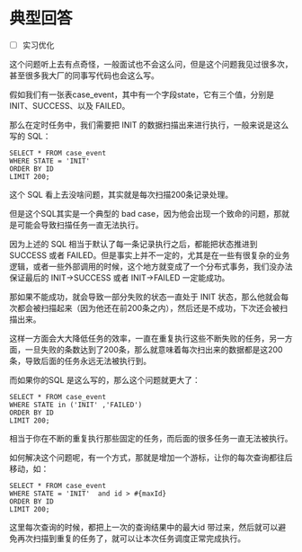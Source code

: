 # 典型回答

- [ ] 实习优化

这个问题听上去有点奇怪，一般面试也不会这么问，但是这个问题我见过很多次，甚至很多我大厂的同事写代码也会这么写。




假如我们有一张表case_event，其中有一个字段state，它有三个值，分别是INIT、SUCCESS、以及 FAILED。



那么在定时任务中，我们需要把 INIT 的数据扫描出来进行执行，一般来说是这么写的 SQL：



```plain
SELECT * FROM case_event
WHERE STATE = 'INIT' 
ORDER BY ID 
LIMIT 200;
```



这个 SQL 看上去没啥问题，其实就是每次扫描200条记录处理。



但是这个SQL其实是一个典型的 bad case，因为他会出现一个致命的问题，那就是可能会导致扫描任务一直无法执行。



因为上述的 SQL 相当于默认了每一条记录执行之后，都能把状态推进到 SUCCESS 或者 FAILED。但是事实上并不一定的，尤其是在一些有很复杂的业务逻辑，或者一些外部调用的时候，这个地方就变成了一个分布式事务，我们没办法保证最后的 INIT->SUCCESS 或者 INIT->FAILED 一定能成功。



那如果不能成功，就会导致一部分失败的状态一直处于 INIT 状态，那么他就会每次都会被扫描起来（因为他还在前200条之内），然后还是不成功，下次还会被扫描出来。



这样一方面会大大降低任务的效率，一直在重复执行这些不断失败的任务，另一方面，一旦失败的条数达到了200条，那么就意味着每次扫出来的数据都是这200条，导致后面的任务永远无法被执行到。



而如果你的SQL 是这么写的，那么这个问题就更大了：



```plain
SELECT * FROM case_event
WHERE STATE in ('INIT' ,'FAILED')
ORDER BY ID 
LIMIT 200;
```



相当于你在不断的重复执行那些固定的任务，而后面的很多任务一直无法被执行。



如何解决这个问题呢，有一个方式，那就是增加一个游标，让你的每次查询都往后移动，如：



```plain
SELECT * FROM case_event
WHERE STATE = 'INIT'  and id > #{maxId}
ORDER BY ID 
LIMIT 200;
```



这里每次查询的时候，都把上一次的查询结果中的最大id 带过来，然后就可以避免再次扫描到重复的任务了，就可以让本次任务调度正常完成执行。

